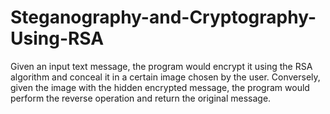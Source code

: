 # Steganography-and-Cryptography-Using-RSA

Given an input text message, the program would encrypt it using the RSA algorithm and conceal it in a certain image chosen by the user. Conversely, given the image with the hidden encrypted message, the program would perform the reverse operation and return the original message.
